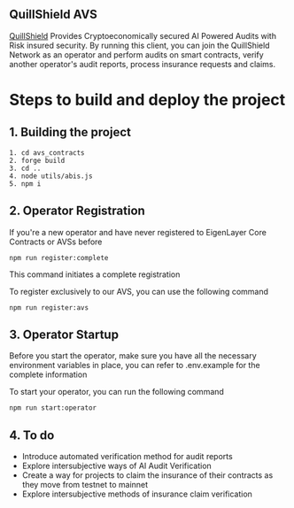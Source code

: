 ## QuillShield AVS

<a href="https://quillshield-avs.vercel.app/audit">QuillShield</a> Provides Cryptoeconomically secured AI Powered Audits with Risk insured security. By running this client, you can join the QuillShield Network as an operator and perform audits on smart contracts, verify another operator's audit reports, process insurance requests and claims.




# Steps to build and deploy the project


## 1. Building the project 
```
1. cd avs_contracts
2. forge build
3. cd ..
4. node utils/abis.js
5. npm i

```

## 2. Operator Registration 

If you're a new operator and have never registered to EigenLayer Core Contracts or AVSs before

```
npm run register:complete
```
This command initiates a complete registration 


To register exclusively to our AVS, you can use the following command

```
npm run register:avs
```



## 3. Operator Startup

Before you start the operator, make sure you have all the necessary environment variables in place, you can refer to .env.example for the complete information

To start your operator, you can run the following command

```
npm run start:operator
```


## 4. To do

- Introduce automated verification method for audit reports
- Explore intersubjective ways of AI Audit Verification
- Create a way for projects to claim the insurance of their contracts as they move from testnet to mainnet
- Explore intersubjective methods of insurance claim verification

